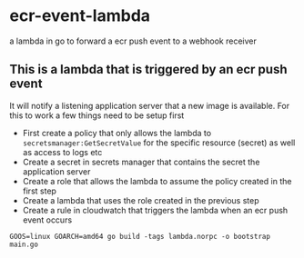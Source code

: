 # ecr-event-lambda
a lambda in go to forward a ecr push event to a webhook receiver
## This is a lambda that is triggered by an ecr push event
It will notify a listening application server that a new image is available.
For this to work a few things need to be setup first
* First create a policy that only allows the lambda to `secretsmanager:GetSecretValue` for the specific resource (secret) as well as access to logs etc
* Create a secret in secrets manager that contains the secret the application server
* Create a role that allows the lambda to assume the policy created in the first step
* Create a lambda that uses the role created in the previous step
* Create a rule in cloudwatch that triggers the lambda when an ecr push event occurs

`GOOS=linux GOARCH=amd64 go build -tags lambda.norpc -o bootstrap main.go`
